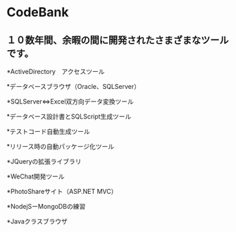 # CodeBank
<h2>１０数年間、余暇の間に開発されたさまざまなツールです。</h2>

*ActiveDirectory　アクセスツール

*データベースブラウザ（Oracle、SQLServer）

*SQLServer<=>Excel双方向データ変換ツール

*データベース設計書とSQLScript生成ツール

*テストコード自動生成ツール

*リリース時の自動パッケージ化ツール

*JQueryの拡張ライブラリ 

*WeChat開発ツール

*PhotoShareサイト（ASP.NET MVC）

*NodejSーMongoDBの練習

*Javaクラスブラウザ



